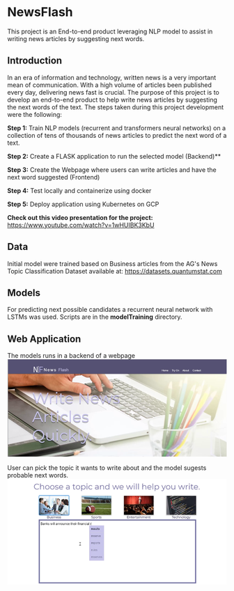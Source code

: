 # NewsFlash
This project is an End-to-end product leveraging NLP model to assist in writing news articles by suggesting next words.

## Introduction
In an era of information and technology, written news is a very important mean of communication. With a high volume of articles been published every day, delivering news fast is crucial. The purpose of this project is to develop an end-to-end product to help write news articles by suggesting the next words of the text. The steps taken during this project development were the following:

**Step 1:** Train NLP models (recurrent and transformers neural networks) on a collection of tens of thousands of news articles to predict the next word of a text.

**Step 2:** Create a FLASK application to run the selected model (Backend)**

**Step 3:** Create the Webpage where users can write articles and have the next word suggested (Frontend)

**Step 4:** Test locally and containerize using docker

**Step 5:** Deploy application using Kubernetes on GCP

**Check out this video presentation for the project:**   https://www.youtube.com/watch?v=1wHUIBK3KbU

## Data
Initial model were trained based on Business articles from the AG's News Topic Classification Dataset available at: https://datasets.quantumstat.com


## Models
For predicting next possible candidates a recurrent neural network with LSTMs was used.
Scripts are in the **modelTraining** directory.

## Web Application
The models runs in a backend of a webpage
![](images/webpagehome.PNG)


User can pick the topic it wants to write about and the model sugests probable next words.
![](images/webpagetext.PNG)

